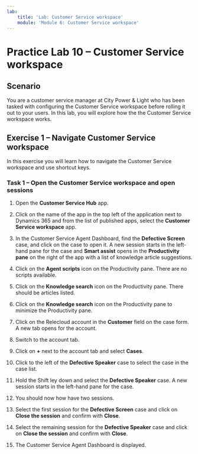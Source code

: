 ```yaml
---
lab:
    title: 'Lab: Customer Service workspace'
    module: 'Module 6: Customer Service workspace'
---
```


# Practice Lab 10 – Customer Service workspace

## Scenario

You are a customer service manager at City Power & Light who has been tasked with configuring the Customer Service workspace before rolling it out to your users. In this lab, you will explore how the the Customer Service workspace works.

## Exercise 1 – Navigate Customer Service workspace

In this exercise you will learn how to navigate the Customer Service workspace and use shortcut keys.

### Task 1 – Open the Customer Service workspace and open sessions

1.  Open the **Customer Service Hub** app.

2.  Click on the name of the app in the top left of the application next to Dynamics 365 and from the list of published apps, select the **Customer Service workspace** app.

3.  In the Customer Service Agent Dashboard, find the **Defective Screen** case, and click on the case to open it. A new session starts in the left-hand pane for the case and **Smart assist** opens in the **Productivity pane** on the right of the app with a list of knowledge article suggestions.

4.  Click on the **Agent scripts** icon on the Productivity pane. There are no scripts available.

5.  Click on the **Knowledge search** icon on the Productivity pane. There should be articles listed.

6.  Click on the **Knowledge search** icon on the Productivity pane to minimize the Productivity pane.

7.  Click on the Relecloud account in the **Customer** field on the case form. A new tab opens for the account.

8.  Switch to the account tab.

9.  Click on **+** next to the account tab and select **Cases**.

10. Click to the left of the **Defective Speaker** case to select the case in the case list.

11. Hold the Shift ley down and select the **Defective Speaker** case. A new session starts in the left-hand pane for the case. 

12. You should now how have two sessions.

13. Select the first session for the **Defective Screen** case and click on **Close the session** and confirm with **Close**.

14. Select the remaining session for the **Defective Speaker** case and click on **Close the session** and confirm with **Close**.

15. The Customer Service Agent Dashboard is displayed.
